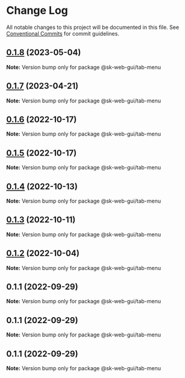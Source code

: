 # Change Log

All notable changes to this project will be documented in this file.
See [Conventional Commits](https://conventionalcommits.org) for commit guidelines.

## [0.1.8](https://github.com/Sundsvallskommun/web-shared-components/compare/@sk-web-gui/tab-menu@0.1.7...@sk-web-gui/tab-menu@0.1.8) (2023-05-04)

**Note:** Version bump only for package @sk-web-gui/tab-menu

## [0.1.7](https://github.com/Sundsvallskommun/web-shared-components/compare/@sk-web-gui/tab-menu@0.1.6...@sk-web-gui/tab-menu@0.1.7) (2023-04-21)

**Note:** Version bump only for package @sk-web-gui/tab-menu

## [0.1.6](https://github.com/Sundsvallskommun/web-shared-components/compare/@sk-web-gui/tab-menu@0.1.5...@sk-web-gui/tab-menu@0.1.6) (2022-10-17)

**Note:** Version bump only for package @sk-web-gui/tab-menu

## [0.1.5](https://github.com/Sundsvallskommun/web-shared-components/compare/@sk-web-gui/tab-menu@0.1.4...@sk-web-gui/tab-menu@0.1.5) (2022-10-17)

**Note:** Version bump only for package @sk-web-gui/tab-menu

## [0.1.4](https://github.com/Sundsvallskommun/web-shared-components/compare/@sk-web-gui/tab-menu@0.1.3...@sk-web-gui/tab-menu@0.1.4) (2022-10-13)

**Note:** Version bump only for package @sk-web-gui/tab-menu

## [0.1.3](https://github.com/Sundsvallskommun/web-shared-components/compare/@sk-web-gui/tab-menu@0.1.2...@sk-web-gui/tab-menu@0.1.3) (2022-10-11)

**Note:** Version bump only for package @sk-web-gui/tab-menu

## [0.1.2](https://github.com/Sundsvallskommun/web-shared-components/compare/@sk-web-gui/tab-menu@0.1.1...@sk-web-gui/tab-menu@0.1.2) (2022-10-04)

**Note:** Version bump only for package @sk-web-gui/tab-menu

## 0.1.1 (2022-09-29)

**Note:** Version bump only for package @sk-web-gui/tab-menu

## 0.1.1 (2022-09-29)

**Note:** Version bump only for package @sk-web-gui/tab-menu

## 0.1.1 (2022-09-29)

**Note:** Version bump only for package @sk-web-gui/tab-menu
